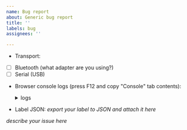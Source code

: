 ```yaml
---
name: Bug report
about: Generic bug report
title: ''
labels: bug
assignees: ''

---
```


* Transport:
- [ ] Bluetooth (what adapter are you using?)
- [ ] Serial (USB)

* Browser console logs (press F12 and copy "Console" tab contents):

  <details>
  <summary>logs</summary>

  ```
  *paste logs here*
  ```
  </details>

* Label JSON: *export your label to JSON and attach it here*

*describe your issue here*
